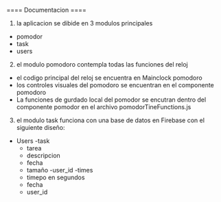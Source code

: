  ==== Documentacion ====

 1) la aplicacion se dibide en 3 modulos principales
  - pomodor
  - task
  - users

2) el modulo pomodoro contempla todas las funciones del reloj 
  - el codigo principal del reloj se encuentra en
   Mainclock pomodoro
  - los controles visuales del pomodoro se encuentran en el componente pomodoro
  - La funciones de gurdado local del pomodor se encutran dentro del componente
    pomodor en el archivo pomodorTineFunctions.js

3) el modulo task funciona con una base de datos en Firebase con el siguiente diseño:
  - Users
    -task
      - tarea
      - descripcion
      - fecha
      - tamaño
      -user_id
    -times
      - timepo en segundos
      - fecha
      - user_id